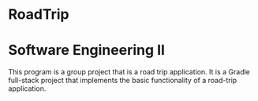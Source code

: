 # RoadTrip
# Software Engineering II
This program is a group project that is a road trip application. It is a Gradle full-stack project that implements the basic functionality of a road-trip application.
